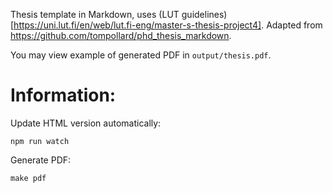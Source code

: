 Thesis template in Markdown, uses (LUT guidelines)[https://uni.lut.fi/en/web/lut.fi-eng/master-s-thesis-project4]. Adapted from https://github.com/tompollard/phd_thesis_markdown.

You may view example of generated PDF in `output/thesis.pdf`.

# Information:

Update HTML version automatically:

`npm run watch`

Generate PDF:

`make pdf`
